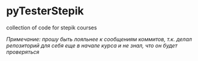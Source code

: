 # pyTesterStepik
collection of code for stepik courses

*Примечание: прошу быть лояльнее к сообщениям коммитов, т.к. делал репозиторий для себя еще в начале курса и не знал, что он будет проверяться*
